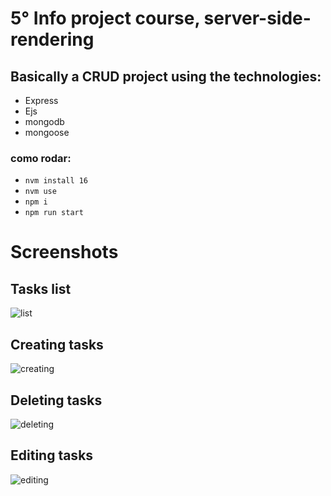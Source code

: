 # 5° Info project course, server-side-rendering

## Basically a CRUD project using the technologies:
- Express
- Ejs
- mongodb
- mongoose

### como rodar:
- `nvm install 16`
- `nvm use`
- `npm i`
- `npm run start`

# Screenshots

## Tasks list
![list](https://user-images.githubusercontent.com/66435387/157926176-11824763-cfb1-4839-a074-d11ce3f90119.gif)

## Creating tasks
![creating](https://user-images.githubusercontent.com/66435387/157926163-cc4bdb48-648c-4f86-9bf3-eca377302302.gif)

## Deleting tasks
![deleting](https://user-images.githubusercontent.com/66435387/157926169-52fe00d7-3a70-4a90-a398-63203ff42202.gif)

## Editing tasks
![editing](https://user-images.githubusercontent.com/66435387/157926172-bdbca713-f9aa-4f96-a5f0-842309eb1b0f.gif)

